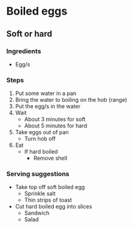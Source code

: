 # Boiled eggs
## Soft or hard

### Ingredients

- Egg/s


### Steps

1. Put some water in a pan
2. Bring the water  to boiling on the hob (range)
3. Put the egg/s in the water
4. Wait
	- About 3 minutes for soft
	- About 5 minutes for hard
5. Take eggs out of pan
	- Turn hob off
6. Eat
	- If hard boiled
		- Remove shell

### Serving suggestions

- Take top off soft boiled egg
	- Sprinkle salt
	- Thin strips of toast
- Cut hard boiled egg into slices
	- Sandwich
	- Salad
